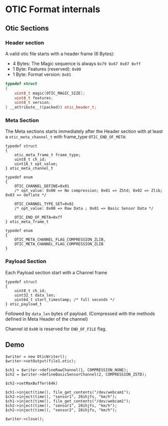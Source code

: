 # OTIC Format internals



## Otic Sections

### Header section

A valid otic file starts with a header frame (6 Bytes): 

- 4 Bytes: The Magic sequence is always `0x79 0x67 0x07 0xff`
- 1 Byte: Features (reserved): `0x00`
- 1 Byte: Format version: `0x01` 

```cpp
typedef struct
{
    uint8_t magic[OTIC_MAGIC_SIZE];
    uint8_t features;
    uint8_t version;
} __attribute__((packed)) otic_header_t;
```

### Meta Section

The Meta sections starts immediately after the Header section with at least a `otic_meta_channel_t` with 
frame_type `OTIC_END_OF_META`:

```
typedef struct
{
    otic_meta_frame_t frame_type;
    uint8_t ch_id;
    uint16_t opt_value;
} otic_meta_channel_t
```


```
typedef enum
{
    OTIC_CHANNEL_DEFINE=0x01
    /* opt_value: 0x00 => No compression; 0x01 => ZStd; 0x02 => Zlib; 0x03 => deflate */
    
    OTIC_CHANNEL_TYPE_SET=0x02
    /* opt_value: 0x00 => Raw Data ; 0x01 => Basic Sensor Data */
    
    OTIC_END_OF_META=0xff
} otic_meta_frame_t
```




```
typedef enum
{
    OTIC_META_CHANNEL_FLAG_COMPRESSION_ZLIB,
    OTIC_META_CHANNEL_FLAG_COMPRESSION_ZLIB
}
```

### Payload Section 

Each Payload section start with a Channel frame


```
typedef struct
{
    uint8_t ch_id;
    uint32_t data_len;
    uint64_t start_timestamp; /* full seconds */
} otic_payload_t
```
Followed by `data_len` bytes of payload. (Compressed with the methods defined in
Meta Header of the channel)

Channel id `0x00` is reserved for `END_OF_FILE` flag.




## Demo


```
$writer = new OticWriter();
$writer->setOutput(file1.otic);

$ch1 = $writer->defineRawChannel(1, COMPRESSION_NONE);
$ch2 = $writer->defineBasicSensorChannel(2, COMPRESSION_ZSTD);

$ch2->setMaxBuffer(64k)

$ch1->inject(time(), file_get_contents("/dev/webcam1");
$ch2->inject(time(), "sensor1", 20ihjfs, "km/h");
$ch1->inject(time(), file_get_contents("/dev/webcam1");
$ch2->inject(time(), "sensor1", 20ihjfs, "km/h");
$ch2->inject(time(), "sensor2", 20ihjfs, "km/h");

$writer->close();

```








